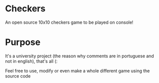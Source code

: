 # Checkers
An open source 10x10 checkers game to be played on console!

# Purpose
It's a university project (the reason why comments are in portuguese and not in english), that's all (:

Feel free to use, modify or even make a whole different game using the source code
